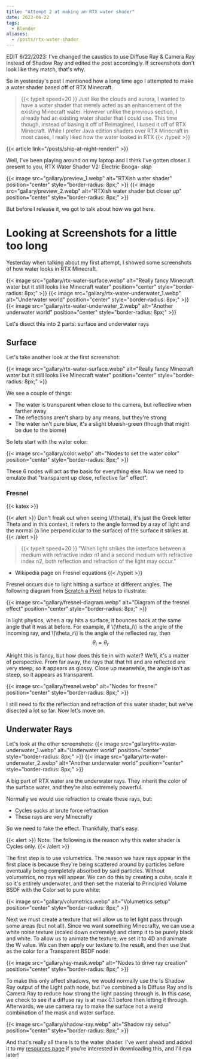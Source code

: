 ```yaml
---
title: "Attempt 2 at making an RTX water shader"
date: 2023-06-22
tags: 
  - Blender
aliases:
  - /posts/rtx-water-shader
---
```


EDIT 6/22/2023: I've changed the caustics to use Diffuse Ray & Camera Ray instead of Shadow Ray and edited the post accordingly. If screenshots don't look like they match, that's why.

So in yesterday's post I mentioned how a long time ago I attempted to make a water shader based off of RTX Minecraft.

> {{< typeit 
  speed=20
>}}
Just like the clouds and aurora, I wanted to have a water shader that merely acted as an enhancement of the existing Minecraft water. However unlike the previous section, I already had an existing water shader that I could use. This time though, instead of basing it off of Reimagined, I based it off of RTX Minecraft. While I prefer Java edition shaders over RTX Minecraft in most cases, I really liked how the water looked in RTX
{{< /typeit >}}

{{< article link="/posts/ship-at-night-render/" >}}

Well, I've been playing around on my laptop and I think I've gotten closer. I present to you, RTX Water Shader V2: Electric Booga- *slap*

{{< image src="gallary/preview_1.webp" alt="RTXish water shader" position="center" style="border-radius: 8px;" >}}
{{< image src="gallary/preview_2.webp" alt="RTXish water shader but closer up" position="center" style="border-radius: 8px;" >}}

But before I release it, we got to talk about how we got here.

# Looking at Screenshots for a little too long
Yesterday when talking about my first attempt, I showed some screenshots of how water looks in RTX Minecraft.

{{< image src="gallary/rtx-water-surface.webp" alt="Really fancy Minecraft water but it still looks like Minecraft water" position="center" style="border-radius: 8px;" >}}
{{< image src="gallary/rtx-water-underwater_1.webp" alt="Underwater world" position="center" style="border-radius: 8px;" >}}
{{< image src="gallary/rtx-water-underwater_2.webp" alt="Another underwater world" position="center" style="border-radius: 8px;" >}}

Let's disect this into 2 parts: surface and underwater rays

## Surface
Let's take another look at the first screenshot:

{{< image src="gallary/rtx-water-surface.webp" alt="Really fancy Minecraft water but it still looks like Minecraft water" position="center" style="border-radius: 8px;" >}}

We see a couple of things:
- The water is transparent when close to the camera, but reflective when farther away
- The reflections aren't sharp by any means, but they're strong
- The water isn't pure blue, it's a slight blueish-green (though that might be due to the biome)

So lets start with the water color:

{{< image src="gallary/color.webp" alt="Nodes to set the water color" position="center" style="border-radius: 8px;" >}}

These 6 nodes will act as the basis for everything else. Now we need to emulate that "transparent up close, reflective far" effect".

### Fresnel
{{< katex >}}

{{< alert >}}
Don't freak out when seeing \\(\theta\\), it's just the Greek letter Theta and in this context, it refers to the angle formed by a ray of light and the normal (a line perpendicular to the surface) of the surface it strikes at.
{{< /alert >}}

> {{< typeit 
  speed=20
>}}
"When light strikes the interface between a medium with refractive index n1 and a second medium with refractive index n2, both reflection and refraction of the light may occur."
- Wikipedia page on Fresnel equations
{{< /typeit >}}

Fresnel occurs due to light hitting a surface at different angles. The following diagram from [Scratch a Pixel](https://www.scratchapixel.com/lessons/3d-basic-rendering/introduction-to-shading/reflection-refraction-fresnel.html) helps to illustrate:

{{< image src="gallary/fresnel-diagram.webp" alt="Diagram of the fresnel effect" position="center" style="border-radius: 8px;" >}}

In light physics, when a ray hits a surface, it bounces back at the same angle that it was at before. For example, if  \\(\theta_i\\) is the angle of the incoming ray, and \\(\theta_r\\) is the angle of the reflected ray, then $$ \theta_i = \theta_r $$

Alright this is fancy, but how does this tie in with water? We'll, it's a matter of perspective. From far away, the rays that that hit and are reflected are very steep, so it appears as glossy. Close up meanwhile, the angle isn't as steep, so it appears as transparent.

{{< image src="gallary/fresnel.webp" alt="Nodes for fresnel" position="center" style="border-radius: 8px;" >}}

I still need to fix the reflection and refraction of this water shader, but we've disected a lot so far. Now let's move on.

## Underwater Rays
Let's look at the other screenshots:
{{< image src="gallary/rtx-water-underwater_1.webp" alt="Underwater world" position="center" style="border-radius: 8px;" >}}
{{< image src="gallary/rtx-water-underwater_2.webp" alt="Another underwater world" position="center" style="border-radius: 8px;" >}}

A big part of RTX water are the underwater rays. They inherit the color of the surface water, and they're also extremely powerful.

Normally we would use refraction to create these rays, but:
- Cycles sucks at brute force refraction
- These rays are very Minecrafty

So we need to fake the effect. Thankfully, that's easy.

{{< alert >}}
Note: The following is the reason why this water shader is Cycles only.
{{< /alert >}}

The first step is to use volumetrics. The reason we have rays appear in the first place is because they're being scattered around by particles before eventually being completely absorbed by said particles. Without volumetrics, no rays will appear. We can do this by creating a cube, scale it so it's entirely underwater, and then set the material to Principled Volume BSDF with the Color set to pure white:

{{< image src="gallary/volumetrics.webp" alt="Volumetrics setup" position="center" style="border-radius: 8px;" >}}

Next we must create a texture that will allow us to let light pass through some areas (but not all). Since we want something Minecrafty, we can use a white noise texture (scaled down extremely) and clamp it to be purely black and white. To allow us to animate the texture, we set it to 4D and animate the W value. We can then apply our texture to the result, and then use that as the color for a Transparent BSDF node:

{{< image src="gallary/ray-mask.webp" alt="Nodes to drive ray creation" position="center" style="border-radius: 8px;" >}}

To make this only affect shadows, we would normally use the Is Shadow Ray output of the Light path node, but I've combined a Is Diffuse Ray and Is Camera Ray to reduce how strong the light passing through is. In this case, we check to see if a diffuse ray is at max 0.1 before then letting it through. Afterwards, we use camera ray to make the surface not a weird combination of the mask and water surface.

{{< image src="gallary/shadow-ray.webp" alt="Shadow ray setup" position="center" style="border-radius: 8px;" >}}

And that's really all there is to the water shader. I've went ahead and added it to my [resources page](/resources/#rtx-style-water-shader-v2) if you're interested in downloading this, and I'll cya later! 
